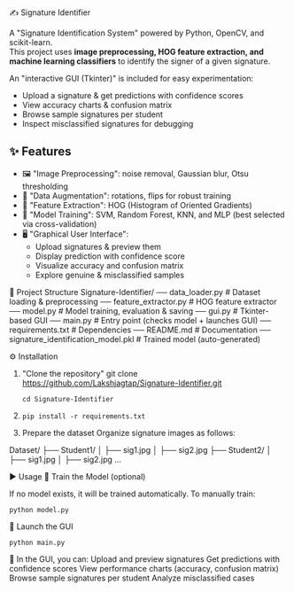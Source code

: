 ✍️ Signature Identifier

A "Signature Identification System" powered by Python, OpenCV, and scikit-learn.  
This project uses **image preprocessing, HOG feature extraction, and machine learning classifiers** to identify the signer of a given signature.  

An "interactive GUI (Tkinter)" is included for easy experimentation:
- Upload a signature & get predictions with confidence scores
- View accuracy charts & confusion matrix
- Browse sample signatures per student
- Inspect misclassified signatures for debugging

## ✨ Features
- 🖼 "Image Preprocessing": noise removal, Gaussian blur, Otsu thresholding  
- 🔄 "Data Augmentation": rotations, flips for robust training  
- 📐 "Feature Extraction": HOG (Histogram of Oriented Gradients)  
- 🤖 "Model Training": SVM, Random Forest, KNN, and MLP (best selected via cross-validation)  
- 🖥 "Graphical User Interface":
  - Upload signatures & preview them
  - Display prediction with confidence score
  - Visualize accuracy and confusion matrix
  - Explore genuine & misclassified samples

📂 Project Structure
Signature-Identifier/
── data_loader.py # Dataset loading & preprocessing
── feature_extractor.py # HOG feature extractor
── model.py # Model training, evaluation & saving
── gui.py # Tkinter-based GUI
── main.py # Entry point (checks model + launches GUI)
── requirements.txt # Dependencies
── README.md # Documentation
── signature_identification_model.pkl # Trained model (auto-generated)

⚙️ Installation

1. "Clone the repository" 
   git clone https://github.com/Lakshjagtap/Signature-Identifier.git
   
       cd Signature-Identifier
   
3.     pip install -r requirements.txt
4. Prepare the dataset
  Organize signature images as follows:

  Dataset/
  ├── Student1/
  │   ├── sig1.jpg
  │   ├── sig2.jpg
  ├── Student2/
  │   ├── sig1.jpg
  │   ├── sig2.jpg
  ...
  
▶️ Usage
🔹 Train the Model (optional)

If no model exists, it will be trained automatically.
To manually train:

    python model.py

🔹 Launch the GUI

    python main.py

🔹 In the GUI, you can:
Upload and preview signatures
Get predictions with confidence scores
View performance charts (accuracy, confusion matrix)
Browse sample signatures per student
Analyze misclassified cases
